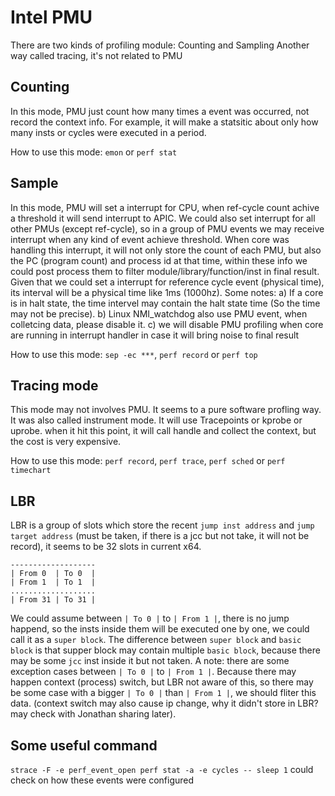 # Intel PMU
There are two kinds of profiling module: Counting and Sampling
Another way called tracing, it's not related to PMU

## Counting
In this mode, PMU just count how many times a event was occurred, not record the context info.
For example, it will make a statsitic about only how many insts or cycles were executed in a period.

How to use this mode:
`emon` or `perf stat` 

## Sample

In this mode, PMU will set a interrupt for CPU, when ref-cycle count achive a threshold it will send interrupt to APIC.
We could also set interrupt for all other PMUs (except ref-cycle), so in a group of PMU events we may receive interrupt when any kind of event achieve threshold. 
When core was handling this interrupt, it will not only store the count of each PMU, but also the PC (program count) and process id at that time, within these info we could post process them to filter module/library/function/inst in final result.
Given that we could set a interrupt for reference cycle event (physical time), its interval will be a physical time like 1ms (1000hz).
Some notes: 
a) If a core is in halt state, the time intervel may contain the halt state time (So the time may not be precise). 
b) Linux NMI_watchdog also use PMU event, when colletcing data, please disable it.
c) we will disable PMU profiling when core are running in interrupt handler in case it will bring noise to final result

How to use this mode:
`sep -ec ***`, `perf record` or `perf top`

## Tracing mode
This mode may not involves PMU. It seems to a pure software profling way.
It was also called instrument mode. 
It will use Tracepoints or kprobe or uprobe. when it hit this point, it will call handle and collect the context, but the cost is very expensive.

How to use this mode:
`perf record`, `perf trace`, `perf sched` or `perf timechart`

## LBR

LBR is a group of slots which store the recent `jump inst address` and `jump target address` (must be taken, if there is a jcc but not take, it will not be record), it seems to be 32 slots in current x64.

```
-------------------
| From 0  | To 0  |
| From 1  | To 1  |
...................
| From 31 | To 31 |
```
We could assume between `| To 0 |` to `| From 1 |`, there is no jump happend, so the insts inside them will be executed one by one, we could call it as a `super block`.
The difference between `super block` and `basic block` is that supper block may contain multiple `basic block`, because there may be some `jcc` inst inside it but not taken.
A note: there are some exception cases between `| To 0 |` to `| From 1 |`. Because there may happen context (process) switch, but LBR not aware of this, so there may be some case with a bigger `| To 0 |` than `| From 1 |`, we should fliter this data. (context switch may also cause ip change, why it didn't store in LBR? may check with Jonathan sharing later).


## Some useful command
`strace -F -e perf_event_open perf stat -a -e cycles -- sleep 1` could check on how these events were configured